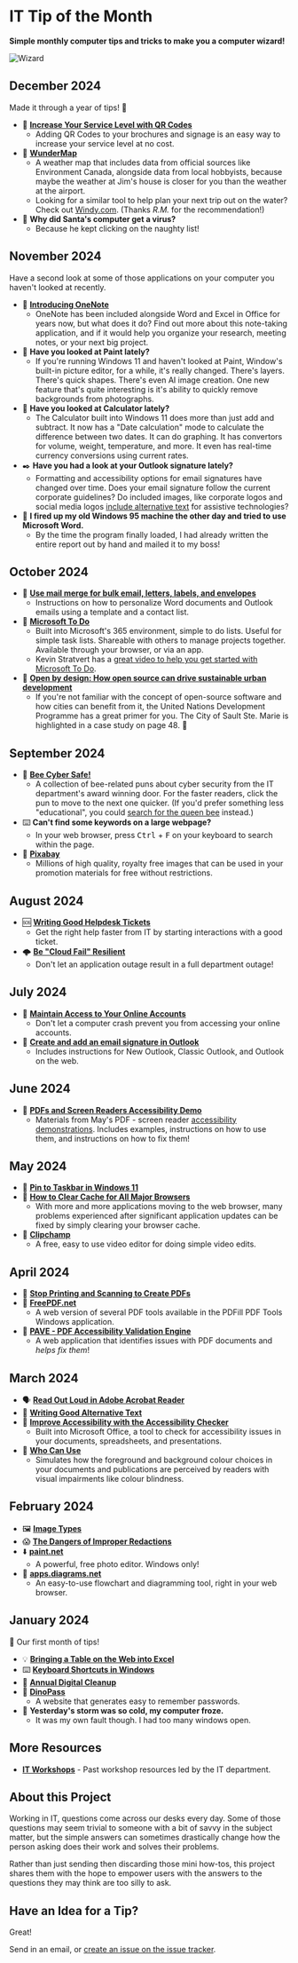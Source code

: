 # IT Tip of the Month

**Simple monthly computer tips and tricks to make you a computer wizard!**

![Wizard](wizard.png)

<!--
## January 2025

- 🎥 [**Using Backgrounds in your Online Meetings**](2025/01-jan/meeting-backgrounds.md)
  - When you turn on the camera, it's about seeing you,
    but your background can sometimes distract from that.
-->

## December 2024

Made it through a year of tips! 🥳

- 📲 [**Increase Your Service Level with QR Codes**](2024/12-dec/qr-codes.md)
  - Adding QR Codes to your brochures and signage is an easy way to
    increase your service level at no cost.
- 🔗 [**WunderMap**](https://www.wunderground.com/wundermap)
  - A weather map that includes data from official sources like Environment Canada,
    alongside data from local hobbyists, because maybe the weather at Jim's house
    is closer for you than the weather at the airport.
  - Looking for a similar tool to help plan your next trip out on the water?
    Check out [Windy.com](https://www.windy.com). (Thanks *R.M.* for the recommendation!)
- 🎅 **Why did Santa's computer get a virus?**
  - Because he kept clicking on the naughty list!

## November 2024

Have a second look at some of those applications on your computer you haven't looked at recently.

- 🔗 [**Introducing OneNote**](https://support.microsoft.com/en-us/office/introducing-onenote-38be036d-5b5a-49ad-83be-292fe53ad7b3)
  - OneNote has been included alongside Word and Excel in Office for years now, but what does it do?
    Find out more about this note-taking application, and if it would help you organize
    your research, meeting notes, or your next big project.
- 🎨 **Have you looked at Paint lately?**
  - If you're running Windows 11 and haven't looked at Paint, Window's built-in picture editor, for a while, it's really changed.
    There's layers. There's quick shapes. There's even AI image creation.
    One new feature that's quite interesting is it's ability to quickly remove backgrounds from photographs.
- 🧮 **Have you looked at Calculator lately?**
  - The Calculator built into Windows 11 does more than just add and subtract.
    It now has a "Date calculation" mode to calculate the difference between two dates.
    It can do graphing.
    It has convertors for volume, weight, temperature, and more.
    It even has real-time currency conversions using current rates.
- ✒️ **Have you had a look at your Outlook signature lately?**
  - Formatting and accessibility options for email signatures have changed over time.
    Does your email signature follow the current corporate guidelines?
    Do included images, like corporate logos and social media logos
    [include alternative text](2024/03-mar/alternative-text.md)
    for assistive technologies?
- 🤣 **I fired up my old Windows 95 machine the other day and tried to use Microsoft Word.**
  - By the time the program finally loaded, I had already written the entire report out by hand and mailed it to my boss!

## October 2024

- 🔗 [**Use mail merge for bulk email, letters, labels, and envelopes**](https://support.microsoft.com/en-us/office/use-mail-merge-for-bulk-email-letters-labels-and-envelopes-f488ed5b-b849-4c11-9cff-932c49474705)
  - Instructions on how to personalize Word documents and Outlook emails using a template and a contact list.
- 🔗 [**Microsoft To Do**](https://to-do.office.com)
  - Built into Microsoft's 365 environment, simple to do lists.
    Useful for simple task lists. Shareable with others to manage projects together.
    Available through your browser, or via an app.
  - Kevin Stratvert has a [great video to help you get started with Microsoft To Do](https://www.youtube.com/watch?v=MCc56WuQMjk).
- 📖 [**Open by design: How open source can drive sustainable urban development**](https://www.undp.org/publications/open-design-how-open-source-can-drive-sustainable-urban-development)
  - If you're not familiar with the concept of open-source software and how cities can benefit from it,
    the United Nations Development Programme has a great primer for you.
    The City of Sault Ste. Marie is highlighted in a case study on page 48. 🎉

## September 2024

- 🐝 [**Bee Cyber Safe!**](https://cityssm.github.io/national-bee-day/puns.html)
  - A collection of bee-related puns about cyber security from the IT department's award winning door.
    For the faster readers, click the pun to move to the next one quicker.
    (If you'd prefer something less "educational", you could [search for the queen bee](https://cityssm.github.io/national-bee-day/) instead.)
- ⌨️ **Can't find some keywords on a large webpage?**
  - In your web browser, press <kbd>Ctrl</kbd> + <kbd>F</kbd> on your keyboard to search within the page.
- 🔗 [**Pixabay**](https://pixabay.com/)
  - Millions of high quality, royalty free images that can be used in your promotion materials for free without restrictions.

## August 2024

- 🆘 [**Writing Good Helpdesk Tickets**](2024/08-aug/writing-good-tickets.md)
  - Get the right help faster from IT by starting interactions with a good ticket.
- 🌩️ [**Be "Cloud Fail" Resilient**](2024/08-aug/be-cloud-fail-resilient.md)
  - Don't let an application outage result in a full department outage!

## July 2024

- 🔑 [**Maintain Access to Your Online Accounts**](2024/07-jul/maintain-online-accounts.md)
  - Don't let a computer crash prevent you from accessing your online accounts.
- 🔗 [**Create and add an email signature in Outlook**](https://support.microsoft.com/en-us/office/create-and-add-an-email-signature-in-outlook-8ee5d4f4-68fd-464a-a1c1-0e1c80bb27f2#PickTab=Classic_Outlook)
  - Includes instructions for New Outlook, Classic Outlook, and Outlook on the web.

## June 2024

- 🦻 [**PDFs and Screen Readers Accessibility Demo**](https://cityssm.github.io/accessibility-demo-2024/)
  - Materials from May's PDF - screen reader [accessibility demonstrations](https://x.com/SooShoe/status/1795861557856944370). Includes examples, instructions on how to use them, and instructions on how to fix them!

## May 2024

- 📌 [**Pin to Taskbar in Windows 11**](2024/05-may/pin-to-taskbar.md)
- 🔗 [**How to Clear Cache for All Major Browsers**](https://kinsta.com/knowledgebase/how-to-clear-browser-cache/)
  - With more and more applications moving to the web browser, many problems experienced after significant application updates can be fixed by simply clearing your browser cache.
- 🔗 [**Clipchamp**](https://clipchamp.com/en/)
  - A free, easy to use video editor for doing simple video edits.

## April 2024

- 🛑 [**Stop Printing and Scanning to Create PDFs**](2024/04-apr/stop-printing-and-scanning.md)
- 🔗 [**FreePDF.net**](http://www.freepdf.net/)
  - A web version of several PDF tools available in the PDFill PDF Tools Windows application.
- 🔗 [**PAVE - PDF Accessibility Validation Engine**](https://pave-pdf.org/?lang=en)
  - A web application that identifies issues with PDF documents and _helps fix them_!

## March 2024

- 🗣️ [**Read Out Loud in Adobe Acrobat Reader**](2024/03-mar/pdf-read-out-loud.md)
- 📝 [**Writing Good Alternative Text**](2024/03-mar/alternative-text.md)
- 🔗 [**Improve Accessibility with the Accessibility Checker**](https://support.microsoft.com/en-us/office/improve-accessibility-with-the-accessibility-checker-a16f6de0-2f39-4a2b-8bd8-5ad801426c7f)
  - Built into Microsoft Office, a tool to check for accessibility issues in your documents, spreadsheets, and presentations.
- 🔗 [**Who Can Use**](https://www.whocanuse.com/)
  - Simulates how the foreground and background colour choices in your documents and publications are perceived by readers with visual impairments like colour blindness.

## February 2024

- 🖼️ [**Image Types**](2024/02-feb/image-types.md)
- 😱 [**The Dangers of Improper Redactions**](2024/02-feb/improper-redactions.md)
- ⬇️ [**paint.net**](https://getpaint.net/)
  - A powerful, free photo editor. Windows only!
- 🔗 [**apps.diagrams.net**](https://app.diagrams.net/)
  - An easy-to-use flowchart and diagramming tool, right in your web browser.

## January 2024

👶 Our first month of tips!

- 💡 [**Bringing a Table on the Web into Excel**](2024/01-jan/web-table-to-excel.md)
- ⌨️ [**Keyboard Shortcuts in Windows**](2024/01-jan/keyboard-shortcuts.md)
- 🧹 [**Annual Digital Cleanup**](2024/01-jan/digital-cleanup.md)
- 🔗 [**DinoPass**](https://www.dinopass.com/)
  - A website that generates easy to remember passwords.
- 🤪 **Yesterday's storm was so cold, my computer froze.**
  - It was my own fault though. I had too many windows open.

## More Resources

- [**IT Workshops**](https://github.com/cityssm/itWorkshops/) - Past workshop resources led by the IT department.

## About this Project

Working in IT, questions come across our desks every day.
Some of those questions may seem trivial to someone with a bit of savvy in the subject matter,
but the simple answers can sometimes drastically change how the person asking does their work
and solves their problems.

Rather than just sending then discarding those mini how-tos,
this project shares them with the hope to empower users with the answers to the questions
they may think are too silly to ask.

## Have an Idea for a Tip?

Great!

Send in an email,
or [create an issue on the issue tracker](https://github.com/cityssm/tip-of-the-month/issues/new/choose).
